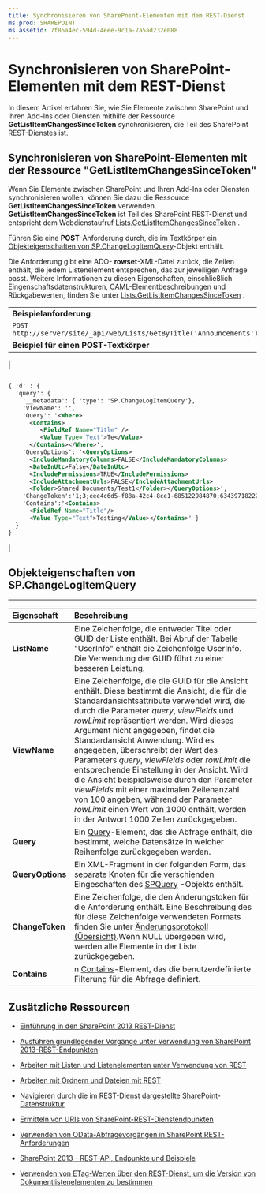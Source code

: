 ```yaml
---
title: Synchronisieren von SharePoint-Elementen mit dem REST-Dienst
ms.prod: SHAREPOINT
ms.assetid: 7f85a4ec-594d-4eee-9c1a-7a5ad232e088
---
```



# Synchronisieren von SharePoint-Elementen mit dem REST-Dienst
In diesem Artikel erfahren Sie, wie Sie Elemente zwischen SharePoint und Ihren Add-Ins oder Diensten mithilfe der Ressource **GetListItemChangesSinceToken** synchronisieren, die Teil des SharePoint REST-Dienstes ist.
## Synchronisieren von SharePoint-Elementen mit der Ressource "GetListItemChangesSinceToken"

Wenn Sie Elemente zwischen SharePoint und Ihren Add-Ins oder Diensten synchronisieren wollen, können Sie dazu die Ressource **GetListItemChangesSinceToken** verwenden. **GetListItemChangesSinceToken** ist Teil des SharePoint REST-Dienst und entspricht dem Webdienstaufruf [Lists.GetListItemChangesSinceToken](https://msdn.microsoft.com/library/WebSvcLists.Lists.GetListItemChangesSinceToken.aspx) .
  
    
    
Führen Sie eine **POST**-Anforderung durch, die im Textkörper ein  [Objekteigenschaften von SP.ChangeLogItemQuery](#bk_props)-Objekt enthält.
  
    
    
Die Anforderung gibt eine ADO- **rowset**-XML-Datei zurück, die Zeilen enthält, die jedem Listenelement entsprechen, das zur jeweiligen Anfrage passt. Weitere Informationen zu diesen Eigenschaften, einschließlich Eingenschaftsdatenstrukturen, CAML-Elementbeschreibungen und Rückgabewerten, finden Sie unter  [Lists.GetListItemChangesSinceToken](https://msdn.microsoft.com/library/WebSvcLists.Lists.GetListItemChangesSinceToken.aspx) .
  
    
    

||
|:-----|
|**Beispielanforderung** <br/> |
| `POST http://server/site/_api/web/Lists/GetByTitle('Announcements')/GetListItemChangesSinceToken` <br/> |
|**Beispiel für einen POST-Textkörper** <br/> |
|```XML

{ 'd' : {
  'query': { 
    '__metadata': { 'type': 'SP.ChangeLogItemQuery'}, 
    'ViewName': '', 
    'Query': '<Where>
      <Contains>
         <FieldRef Name="Title" />
         <Value Type='Text'>Te</Value>
      </Contains></Where>',
    'QueryOptions': '<QueryOptions>
      <IncludeMandatoryColumns>FALSE</IncludeMandatoryColumns>
      <DateInUtc>False</DateInUtc>
      <IncludePermissions>TRUE</IncludePermissions>
      <IncludeAttachmentUrls>FALSE</IncludeAttachmentUrls>
      <Folder>Shared Documents/Test1</Folder></QueryOptions>', 
    'ChangeToken':'1;3;eee4c6d5-f88a-42c4-8ce1-685122984870;634397182229400000;3710', 
    'Contains':'<Contains>
      <FieldRef Name="Title"/>
      <Value Type="Text">Testing</Value></Contains>' } 
  } 
}
```

|
   

## Objekteigenschaften von SP.ChangeLogItemQuery
<a name="bk_props"> </a>


****


|**Eigenschaft**|**Beschreibung**|
|:-----|:-----|
|**ListName** <br/> |Eine Zeichenfolge, die entweder Titel oder GUID der Liste enthält. Bei Abruf der Tabelle "UserInfo" enthält die Zeichenfolge UserInfo. Die Verwendung der GUID führt zu einer besseren Leistung.  <br/> |
|**ViewName** <br/> |Eine Zeichenfolge, die die GUID für die Ansicht enthält. Diese bestimmt die Ansicht, die für die Standardansichtsattribute verwendet wird, die durch die Parameter  _query_,  _viewFields_ und _rowLimit_ repräsentiert werden. Wird dieses Argument nicht angegeben, findet die Standardansicht Anwendung. Wird es angegeben, überschreibt der Wert des Parameters _query_,  _viewFields_ oder _rowLimit_ die entsprechende Einstellung in der Ansicht. Wird die Ansicht beispielsweise durch den Parameter _viewFields_ mit einer maximalen Zeilenanzahl von 100 angeben, während der Parameter _rowLimit_ einen Wert von 1000 enthält, werden in der Antwort 1000 Zeilen zurückgegeben. <br/> |
|**Query** <br/> |Ein  [Query](http://msdn.microsoft.com/de-de/library/ms471093.aspx)-Element, das die Abfrage enthält, die bestimmt, welche Datensätze in welcher Reihenfolge zurückgegeben werden.  <br/> |
|**QueryOptions** <br/> |Ein XML-Fragment in der folgenden Form, das separate Knoten für die verschienden Eingeschaften des  [SPQuery](https://msdn.microsoft.com/library/Microsoft.SharePoint.SPQuery.aspx) -Objekts enthält. <br/> |
|**ChangeToken** <br/> |Eine Zeichenfolge, die den Änderungstoken für die Anforderung enthält. Eine Beschreibung des für diese Zeichenfolge verwendeten Formats finden Sie unter  [Änderungsprotokoll (Übersicht)](http://msdn.microsoft.com/de-de/library/bb417456.aspx).Wenn NULL übergeben wird, werden alle Elemente in der Liste zurückgegeben.  <br/> |
|**Contains** <br/> |n  [Contains](http://msdn.microsoft.com/de-de/library/ms196501.aspx)-Element, das die benutzerdefinierte Filterung für die Abfrage definiert.  <br/> |
   

## Zusätzliche Ressourcen
<a name="bk_addresources"> </a>


-  [Einführung in den SharePoint 2013 REST-Dienst](get-to-know-the-sharepoint-2013-rest-service.md)
    
  
-  [Ausführen grundlegender Vorgänge unter Verwendung von SharePoint 2013-REST-Endpunkten](complete-basic-operations-using-sharepoint-2013-rest-endpoints.md)
    
  
-  [Arbeiten mit Listen und Listenelementen unter Verwendung von REST](working-with-lists-and-list-items-with-rest.md)
    
  
-  [Arbeiten mit Ordnern und Dateien mit REST](working-with-folders-and-files-with-rest.md)
    
  
-  [Navigieren durch die im REST-Dienst dargestellte SharePoint-Datenstruktur](navigate-the-sharepoint-data-structure-represented-in-the-rest-service.md)
    
  
-  [Ermitteln von URIs von SharePoint-REST-Dienstendpunkten](determine-sharepoint-rest-service-endpoint-uris.md)
    
  
-  [Verwenden von OData-Abfragevorgängen in SharePoint REST-Anforderungen](use-odata-query-operations-in-sharepoint-rest-requests.md)
    
  
-  [SharePoint 2013 - REST-API, Endpunkte und Beispiele](02128c70-9d27-4388-9374-a11bce68fdb8.md)
    
  
-  [Verwenden von ETag-Werten über den REST-Dienst, um die Version von Dokumentlistenelementen zu bestimmen](5f7e0579-46b7-44ab-b3b4-cdbc622dcd98.md)
    
  

  
    
    


